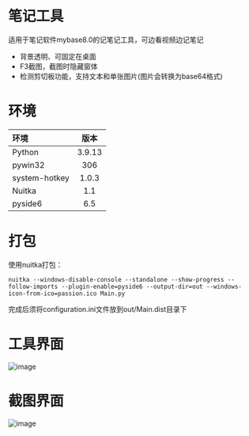 # 笔记工具
适用于笔记软件mybase8.0的记笔记工具，可边看视频边记笔记
- 背景透明、可固定在桌面
- F3截图，截图时隐藏窗体
- 检测剪切板功能，支持文本和单张图片(图片会转换为base64格式)

# 环境
| 环境      | 版本 |
| :---        |    :----:   |
| Python      | 3.9.13       |
| pywin32   | 306        |
| system-hotkey   | 1.0.3        |
| Nuitka   | 1.1        |
| pyside6   | 6.5       |

# 打包
使用nuitka打包：
```
nuitka --windows-disable-console --standalone --show-progress --follow-imports --plugin-enable=pyside6 --output-dir=out --windows-icon-from-ico=passion.ico Main.py
```
完成后须将configuration.ini文件放到out/Main.dist目录下

# 工具界面
![image](https://user-images.githubusercontent.com/57351717/233840177-1f345111-f306-49aa-880e-f9edf00f50ff.png)
# 截图界面
![image](https://user-images.githubusercontent.com/57351717/233842828-18b4c7cc-fe2a-49c4-a45d-d7b70b9fca17.png)
